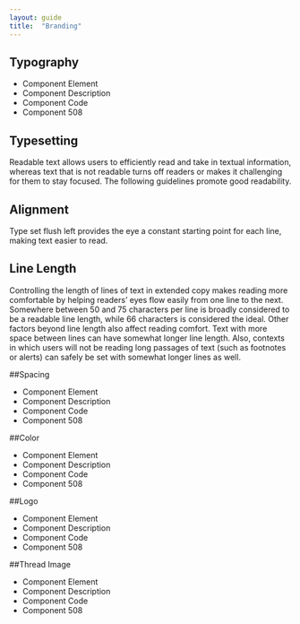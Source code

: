 ```yaml
---
layout: guide
title:  "Branding"
---
```


## Typography
- Component Element 
- Component Description 
- Component Code
- Component 508

## Typesetting

Readable text allows users to efficiently read and take in textual information, whereas text that is not readable turns off readers or makes it challenging for them to stay focused. The following guidelines promote good readability.

## Alignment

Type set flush left provides the eye a constant starting point for each line, making text easier to read.

## Line Length

Controlling the length of lines of text in extended copy makes reading more comfortable by helping readers’ eyes flow easily from one line to the next. Somewhere between 50 and 75 characters per line is broadly considered to be a readable line length, while 66 characters is considered the ideal. Other factors beyond line length also affect reading comfort. Text with more space between lines can have somewhat longer line length. Also, contexts in which users will not be reading long passages of text (such as footnotes or alerts) can safely be set with somewhat longer lines as well.


##Spacing
- Component Element 
- Component Description 
- Component Code
- Component 508

##Color
- Component Element 
- Component Description 
- Component Code
- Component 508

##Logo
- Component Element 
- Component Description 
- Component Code
- Component 508

##Thread Image
- Component Element 
- Component Description 
- Component Code
- Component 508